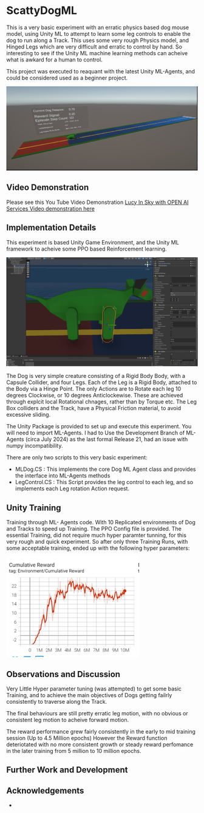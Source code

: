 # ScattyDogML

This is a very basic experiment with an erratic physics based dog mouse model, using Unity ML to attempt to learn some leg controls to enable the dog to run along a Track. This uses some very rough Physics model, and Hinged Legs which are very difficult and erratic to control by hand.  So interesting to see if the Unity ML machine learning methods can acheive what is awkard for a human to control.

This project was executed to reaquant with the latest Unity ML-Agents, and could be considered used as a beginner project.   


![ScreenShot](DogMain.png)

## Video Demonstration ##
Please see this You Tube Video Demonstration [Lucy In Sky with OPEN AI Services Video demonstration here](https://www.youtube.com/watch?v=8Y7ENoYFzZM)  

## Implementation Details ##
This experiment is based Unity Game Environment, and the Unity ML framework to acheive some PPO based Reinforcement learning. 

![ScreenShot](Design.png)

The Dog is very simple creature consisting of a Rigid Body Body, with a Capsule Collider, and four Legs. Each of the Leg is a Rigid Body, attached to the Body via a Hinge Point. The only Actions are to Rotate each leg 10 degrees Clockwise, or 10 degrees Anticlockewise.  These are achieved through explcit local Rotational chnages, rather than by Torque etc. The Leg Box colliders and the Track, have a Physical Friction material, to avoid excessive sliding.  

The Unity Package is provided to set up and execute this experiment. You will need to import ML-Agents. 
I had to Use the Development Branch of ML-Agents (circa July 2024) as the last formal Release 21, had an issue with numpy incompatibility. 

There are only two scripts to this very basic experiment:
- MLDog.CS      :  This implements the core Dog ML Agent class and provides the interface into ML-Agents methods 
- LegControl.CS         :  This Script provides the leg control to each leg, and so implements each Leg rotation Action request.  


## Unity Training ##
Training through ML- Agents code. With 10 Replicated environments of Dog and Tracks to speed up Training. 
The PPO Config file is provided. The essential Training, did not require much hyper paramter tunning, for this very rough and quick experiment. So after only three Training Runs, with some acceptable training, ended up with the following hyper parameters:

![ScreenShot](Run3Reward.png)




## Observations and Discussion ##

Very Little Hyper parameter tuning (was attempted) to get some basic Training, and to achieve the main objectives of Dogs getting failrly consistently to traverse along the Track.

The final behaviours are still pretty erratic leg motion, with no obvious or consistent leg motion to acheive forward motion. 

The reward performance grew fairly consistently in the early to mid training session (Up to 4.5 Million epochs)  However the Reward function deteriotated with no more consistent growth or steady reward perfomance in the later training from 5 million to 10 million epochs.  





## Further Work and Development ##


## Acknowledgements ##

- 


